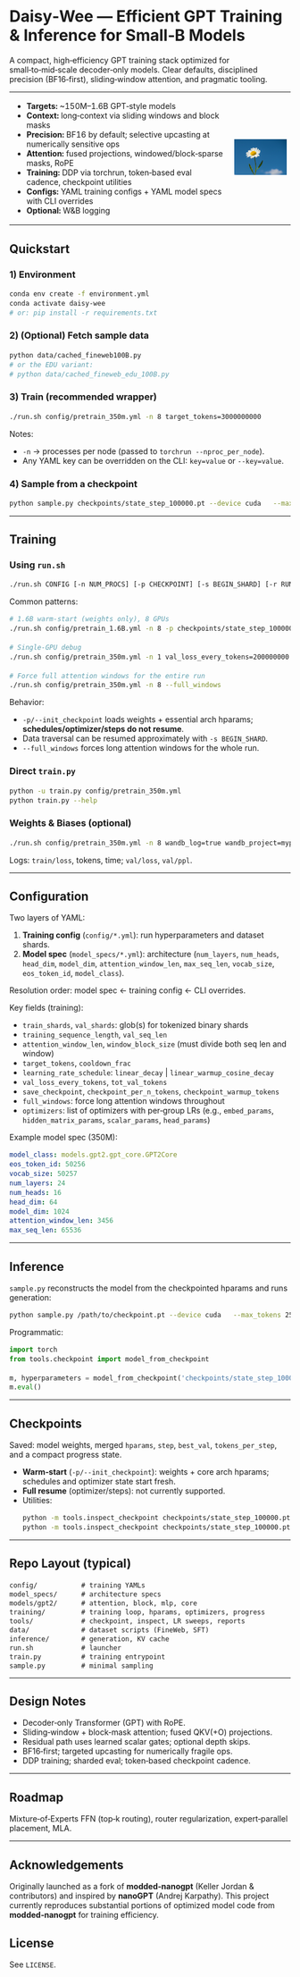 # Daisy‑Wee — Efficient GPT Training & Inference for Small‑B Models

A compact, high‑efficiency GPT training stack optimized for small‑to‑mid‑scale decoder‑only models. Clear defaults, disciplined precision (BF16‑first), sliding‑window attention, and pragmatic tooling.



<table border="0" style="border: 0 !important; border-collapse: collapse;">
  <tr style="border: 0 !important;">
    <td style="border: 0 !important;">
        <ul>
        <li><b>Targets:</b> ~150M–1.6B GPT‑style models</li>
        <li><b>Context:</b> long‑context via sliding windows and block masks</li>
        <li><b>Precision:</b> BF16 by default; selective upcasting at numerically sensitive ops</li>
        <li><b>Attention:</b> fused projections, windowed/block‑sparse masks, RoPE</li>
        <li><b>Training:</b> DDP via torchrun, token‑based eval cadence, checkpoint utilities</li>
        <li><b>Configs:</b> YAML training configs + YAML model specs with CLI overrides</li>
        <li><b>Optional:</b> W&B logging</li>
        </ul>
    </td>
    <td style="border: 0 !important;">
      <img src="assets/daisy-wee.png" alt="Daisy‑Wee" width="160">
    </td>
  </tr>
</table>



## Quickstart

### 1) Environment
```bash
conda env create -f environment.yml
conda activate daisy-wee
# or: pip install -r requirements.txt
```

### 2) (Optional) Fetch sample data
```bash
python data/cached_fineweb100B.py
# or the EDU variant:
# python data/cached_fineweb_edu_100B.py
```

### 3) Train (recommended wrapper)
```bash
./run.sh config/pretrain_350m.yml -n 8 target_tokens=3000000000
```
Notes:
- `-n` → processes per node (passed to `torchrun --nproc_per_node`).
- Any YAML key can be overridden on the CLI: `key=value` or `--key=value`.

### 4) Sample from a checkpoint
```bash
python sample.py checkpoints/state_step_100000.pt --device cuda   --max_tokens 256 --temperature 0.7 --top_k 50 --repetition_penalty 1.15 --seed 123
```

---

## Training

### Using `run.sh`
```bash
./run.sh CONFIG [-n NUM_PROCS] [-p CHECKPOINT] [-s BEGIN_SHARD] [-r RUN_ID] [key=value ...]
```
Common patterns:
```bash
# 1.6B warm‑start (weights only), 8 GPUs
./run.sh config/pretrain_1.6B.yml -n 8 -p checkpoints/state_step_100000.pt

# Single‑GPU debug
./run.sh config/pretrain_350m.yml -n 1 val_loss_every_tokens=200000000

# Force full attention windows for the entire run
./run.sh config/pretrain_350m.yml -n 8 --full_windows
```
Behavior:
- `-p/--init_checkpoint` loads weights + essential arch hparams; **schedules/optimizer/steps do not resume**.
- Data traversal can be resumed approximately with `-s BEGIN_SHARD`.
- `--full_windows` forces long attention windows for the whole run.

### Direct `train.py`
```bash
python -u train.py config/pretrain_350m.yml
python train.py --help
```

### Weights & Biases (optional)
```bash
./run.sh config/pretrain_350m.yml -n 8 wandb_log=true wandb_project=myproj wandb_run_name=exp1
```
Logs: `train/loss`, tokens, time; `val/loss`, `val/ppl`.

---

## Configuration

Two layers of YAML:

1) **Training config** (`config/*.yml`): run hyperparameters and dataset shards.  
2) **Model spec** (`model_specs/*.yml`): architecture (`num_layers`, `num_heads`, `head_dim`, `model_dim`, `attention_window_len`, `max_seq_len`, `vocab_size`, `eos_token_id`, `model_class`).

Resolution order: model spec ← training config ← CLI overrides.

Key fields (training):
- `train_shards`, `val_shards`: glob(s) for tokenized binary shards
- `training_sequence_length`, `val_seq_len`
- `attention_window_len`, `window_block_size` (must divide both seq len and window)
- `target_tokens`, `cooldown_frac`
- `learning_rate_schedule`: `linear_decay` | `linear_warmup_cosine_decay`
- `val_loss_every_tokens`, `tot_val_tokens`
- `save_checkpoint`, `checkpoint_per_n_tokens`, `checkpoint_warmup_tokens`
- `full_windows`: force long attention windows throughout
- `optimizers`: list of optimizers with per‑group LRs (e.g., `embed_params`, `hidden_matrix_params`, `scalar_params`, `head_params`)

Example model spec (350M):
```yaml
model_class: models.gpt2.gpt_core.GPT2Core
eos_token_id: 50256
vocab_size: 50257
num_layers: 24
num_heads: 16
head_dim: 64
model_dim: 1024
attention_window_len: 3456
max_seq_len: 65536
```

---

## Inference

`sample.py` reconstructs the model from the checkpointed hparams and runs generation:
```bash
python sample.py /path/to/checkpoint.pt --device cuda   --max_tokens 256 --temperature 0.7 --top_k 50 --repetition_penalty 1.15 --seed 123
```

Programmatic:

```python
import torch
from tools.checkpoint import model_from_checkpoint

m, hyperparameters = model_from_checkpoint('checkpoints/state_step_100000.pt', device='cuda')
m.eval()
```

---

## Checkpoints

Saved: model weights, merged `hparams`, `step`, `best_val`, `tokens_per_step`, and a compact progress state.

- **Warm‑start** (`-p/--init_checkpoint`): weights + core arch hparams; schedules and optimizer state start fresh.
- **Full resume** (optimizer/steps): not currently supported.
- Utilities:
  ```bash
  python -m tools.inspect_checkpoint checkpoints/state_step_100000.pt
  python -m tools.inspect_checkpoint checkpoints/state_step_100000.pt --json
  ```

---

## Repo Layout (typical)
```
config/           # training YAMLs
model_specs/      # architecture specs
models/gpt2/      # attention, block, mlp, core
training/         # training loop, hparams, optimizers, progress
tools/            # checkpoint, inspect, LR sweeps, reports
data/             # dataset scripts (FineWeb, SFT)
inference/        # generation, KV cache
run.sh            # launcher
train.py          # training entrypoint
sample.py         # minimal sampling
```

---

## Design Notes

- Decoder‑only Transformer (GPT) with RoPE.  
- Sliding‑window + block‑mask attention; fused QKV(+O) projections.  
- Residual path uses learned scalar gates; optional depth skips.  
- BF16‑first; targeted upcasting for numerically fragile ops.  
- DDP training; sharded eval; token‑based checkpoint cadence.

---

## Roadmap

Mixture‑of‑Experts FFN (top‑k routing), router regularization, expert‑parallel placement, MLA.


---

## Acknowledgements

Originally launched as a fork of **modded‑nanogpt** (Keller Jordan & contributors) and inspired by **nanoGPT** (Andrej Karpathy). This project currently reproduces
substantial portions of optimized model code from **modded‑nanogpt** for training efficiency.


## License

See `LICENSE`.
